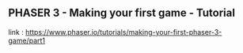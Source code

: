 ## PHASER 3 - Making your first game - Tutorial
link : https://www.phaser.io/tutorials/making-your-first-phaser-3-game/part1
